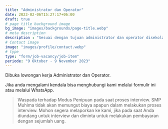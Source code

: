 ```yaml
---
title: "Administrator dan Operator"
date: 2023-02-06T15:27:17+06:00
draft: true
# page title background image
bg_image: "images/backgrounds/page-title.webp"
# meta description
description : "Sesuai dengan tujuan administrator dan operator disekolah, bahwa Administrator dan Operator memiliki peran yang sangat penting. Mau jadi bagian dari SMP Muhima, yuk Gabung Sekarang!"
# Contact image
image: "images/profile/contact.webp"
# type
type: "form/job-vacancy/job-item"
periode: "9 Oktober - 9 November 2023"
---
```


Dibuka lowongan kerja Administrator dan Operator.

Jika anda mengalami kendala bisa menghubungi kami melalui formulir ini atau melalui WhatsApp.

> Waspada terhadap Modus Penipuan pada saat proses interview. SMP Muhima tidak akan memungut biaya apapun dalam melakukan proses interview. Mohon segera melaporkan ke kami, jika pada saat Anda diundang untuk interview dan diminta untuk melakukan pembayaran dengan sejumlah uang.
